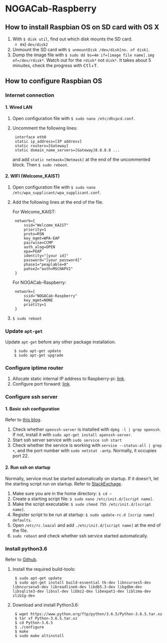 # NOGACab-Raspberry
## How to install Raspbian OS on SD card with OS X
1. With `$ disk util`, find out which disk mounts the SD card.
    - ex) `dev/disk2`
2. Unmount the SD card with `$ unmountDisk /dev/disk[no. of disk]`.
3. Dump the image file with `$ sudo dd bs=4m if=[image file name].img 
of=/dev/rdisk*`. Watch out for the `rdisk*` not `disk*`. It takes about 5 
minuites, check the progress with <kbd>Ctl</kbd>+<kbd>T</kbd>.

## How to configure Raspbian OS
### Internet connection

#### 1. Wired LAN
1. Open configuration file with `$ sudo nano /etc/dhcpcd.conf`.
2. Uncomment the following lines:

        interface eth0
        static ip_address=[IP address]
        static routers=[Gateway]
        static domain_name_servers=[Gateway]8.8.8.8 ...

    and add `static netmask=[Netmask]` at the end of the uncommented block. Then
 `$ sudo reboot`.
 
#### 2. WIFI (Welcome_KAIST)
1. Open configuration file with `$ sudo nano 
/etc/wpa_supplicant/wpa_supplicant.conf`. 
2. Add the following lines at the end of the file.

    For Welcome_KAIST:

        network={
            ssid="Welcome_KAIST"
            priority=1
            proto=RSN
            key_mgmt=WPA-EAP
            pairwise=CCMP
            auth_alog=OPEN
            epa=PEAP
            identity="[your id]"
            password="[your password]"
            phase1="peaplable=0"
            pahse2="auth=MSCHAPV2"
        }
        
    For NOGACab-Raspberry:
        
        network={
            ssid="NOGACab-Raspberry"
            key_mgmt=NONE
            priotity=1
        }
3. `$ sudo reboot`

### Update `apt-get`
Update `apt-get` before any other package installation.

        $ sudo apt-get update
        $ sudo apt-get upgrade
      
### Configure iptime router
1. Allocate static internal IP address to Raspberry-pi: [link](http://studyforus.tistory.com/41).
2. Configure port forward: [link](http://studyforus.tistory.com/35).



### Configure ssh server
#### 1. Basic ssh configuration
Refer to [this blog](https://jimnong.tistory.com/713).
1. Check whether `openssh-server` is installed with `dpkg -l | grep openssh`.
 If not, install it with `sudo apt-get install openssh-server`.
2. Start ssh server service with `sudo service ssh start`
3. Check whether the service is working with `service --status-all | grep 
+`, and the port number with `sudo netstat -antp`. Normally, it occupies 
port 22.
#### 2. Run ssh on startup
Normally, service must be started automatically on startup. If it doesn't, 
let the starting script run on startup. Refer to [StackExchage](https://raspberrypi.stackexchange.com/questions/8734/execute-script-on-start-up).
1. Make sure you are in the home directory: `$ cd ~`
2. Create a starting script file: `$ sudo nano /etc/init.d/[script name]`.
3. Make the script executable: `$ sudo chmod 755 /etc/init.d/[script name]`.
4. Register script to be run at startup: `$ sudo update-rc.d [scrip name] 
defaults`.
5. Open `/etc/rc.loacal` and add `./etc/init.d/[script name]` at the end of 
the file.
6. `sudo reboot` and check whether ssh service started automatically.

### Install python3.6
Refer to [Github](https://gist.github.com/dschep/24aa61672a2092246eaca2824400d37f).
1. Install the required build-tools:

        $ sudo apt-get update
        $ sudo apt-get install build-essential tk-dev libncurses5-dev libncursesw5-dev libreadline6-dev libdb5.3-dev libgdbm-dev libsqlite3-dev libssl-dev libbz2-dev libexpat1-dev liblzma-dev zlib1g-dev
2. Download and install Python3.6:

        $ wget https://www.python.org/ftp/python/3.6.5/Python-3.6.5.tar.xz
        $ tar xf Python-3.6.5.tar.xz
        $ cd Python-3.6.5
        $ ./configure
        $ make
        $ sudo make altinstall
        
